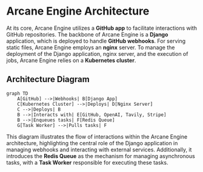 # Arcane Engine Architecture

At its core, Arcane Engine utilizes a **GitHub app** to facilitate interactions with GitHub repositories. The backbone of Arcane Engine is a **Django** application, which is deployed to handle **GitHub webhooks**. For serving static files, Arcane Engine employs an **nginx** server. To manage the deployment of the Django application, nginx server, and the execution of jobs, Arcane Engine relies on a **Kubernetes cluster**.

## Architecture Diagram

```mermaid
graph TD
    A[GitHub] -->|Webhooks| B[Django App]    
    C[Kubernetes Cluster] -->|Deploys| D[Nginx Server]
    C -->|Deploys| B
    B -->|Interacts with| E[GitHub, OpenAI, Tavily, Stripe]
    B -->|Enqueues tasks| F[Redis Queue]
    G[Task Worker] -->|Pulls tasks| F
```

This diagram illustrates the flow of interactions within the Arcane Engine architecture, highlighting the central role of the Django application in managing webhooks and interacting with external services. Additionally, it introduces the **Redis Queue** as the mechanism for managing asynchronous tasks, with a **Task Worker** responsible for executing these tasks. 
